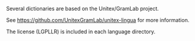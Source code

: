 
Several dictionaries are based on the Unitex/GramLab project.

See https://github.com/UnitexGramLab/unitex-lingua for more information.

The license (LGPLLR) is included in each language directory.

